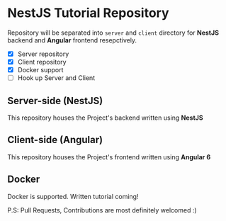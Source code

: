 # NestJS Tutorial Repository

Repository will be separated into `server` and `client` directory for **NestJS** backend and **Angular** frontend resepctively. 

- [x] Server repository
- [x] Client repository
- [x] Docker support
- [ ] Hook up Server and Client

## Server-side (NestJS)

This repository houses the Project's backend written using **NestJS**

## Client-side (Angular)

This repository houses the Project's frontend written using **Angular 6**

## Docker

Docker is supported. Written tutorial coming!

P.S: Pull Requests, Contributions are most definitely welcomed :)
